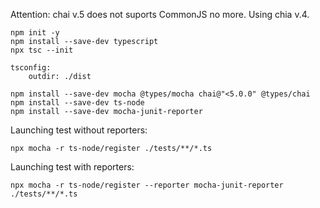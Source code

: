 Attention: chai v.5 does not suports CommonJS no more. Using chia v.4.

    npm init -y
    npm install --save-dev typescript
    npx tsc --init

    tsconfig: 
        outdir: ./dist

    npm install --save-dev mocha @types/mocha chai@"<5.0.0" @types/chai
    npm install --save-dev ts-node 
    npm install --save-dev mocha-junit-reporter

Launching test without reporters:

    npx mocha -r ts-node/register ./tests/**/*.ts

Launching test with reporters:

    npx mocha -r ts-node/register --reporter mocha-junit-reporter ./tests/**/*.ts
